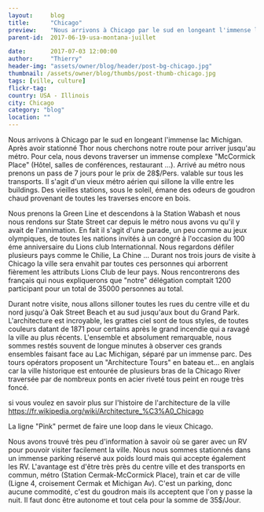 ```yaml
---
layout:     blog
title:      "Chicago"
preview:    "Nous arrivons à Chicago par le sud en longeant l'immense lac Michigan. Après avoir stationné Thor nous cherchons notre route pour... "
parent-id:  2017-06-19-usa-montana-juillet

date:       2017-07-03 12:00:00
author:     "Thierry"
header-img: "assets/owner/blog/header/post-bg-chicago.jpg"
thumbnail: /assets/owner/blog/thumbs/post-thumb-chicago.jpg
tags: [ville, culture]
flickr-tag: 
country: USA - Illinois
city: Chicago
category: "blog"
location: ""
---
```


Nous arrivons à Chicago par le sud en longeant l'immense lac Michigan. Après avoir stationné Thor nous cherchons notre route pour arriver jusqu'au métro. Pour cela, nous devons traverser un immense complexe "McCormick Place" (Hôtel, salles de conférences, restaurant ...). Arrivé au métro nous prenons un pass de 7 jours pour le prix de 28$/Pers. valable sur tous les transports. Il s'agit d'un vieux métro aérien qui sillone la ville entre les buildings. Des vieilles stations, sous le soleil, émane des odeurs de goudron chaud provenant de toutes les traverses encore en bois.

Nous prenons la Green Line et descendons à la Station Wabash et nous nous rendons sur State Street car depuis le métro nous avons vu qu'il y avait de l'annimation. En fait il s'agit d'une parade, un peu comme au jeux olympiques, de toutes les nations invités à un congré à l'occasion du 100 éme anniversaire du Lions club Internationnal. Nous regardons défiler plusieurs pays comme le Chilie, La Chine ... Durant nos trois jours de visite à Chicago la ville sera envahit par toutes ces personnes qui arborrent fièrement les attributs Lions Club de leur pays. Nous rencontrerons des français qui nous expliquerons que "notre" délégation comptait 1200 participant pour un total de 35000 personnes au total.

Durant notre visite, nous allons silloner toutes les rues du centre ville et du nord jusqu'à Oak Street Beach et au sud jusqu'aux bout du Grand Park. L'architecture est incroyable, les grattes ciel sont de tous styles, de toutes couleurs datant de 1871 pour certains après le grand incendie qui a ravagé la ville au plus récents. L'ensemble et absolument remarquable, nous sommes restés souvent de longue minutes à observer ces grands ensembles faisant face au Lac Michigan, séparé par un immense parc. Des tours opérators proposent un "Architecture Tours" en bateau et... en anglais car la ville historique est entourée de plusieurs bras de la Chicago River traversée par de nombreux ponts en acier riveté tous peint en rouge très foncé.

si vous voulez en savoir plus sur l'histoire de l'architecture de la ville https://fr.wikipedia.org/wiki/Architecture_%C3%A0_Chicago

La ligne "Pink" permet de faire une loop dans le vieux Chicago.




<p class="info-box bg-primary"><i class="fa fa-info-circle"></i>  
Nous avons trouvé très peu d'information à savoir où se garer avec un RV pour pouvoir visiter facilement la ville. Nous nous sommes stationnés dans un immense parking réservé aux poids lourd mais qui accepte également les RV. L'avantage est d'être très près du centre ville et des transports en commun, métro (Station Cermak-McCormick Place), train et car de ville (Ligne 4, croisement Cermak et Michigan Av). C'est un parking, donc aucune commodité, c'est du goudron mais ils acceptent que l'on y passe la nuit. Il faut donc être autonome et tout cela pour la somme de 35$/Jour.  
</p> 
